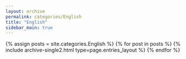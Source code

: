 ```yaml
---
layout: archive
permalink: categories/English
title: "English"
sidebar_main: true
---
```

{% assign posts = site.categories.English %}
{% for post in posts %} {% include archive-single2.html type=page.entries_layout %} {% endfor %}